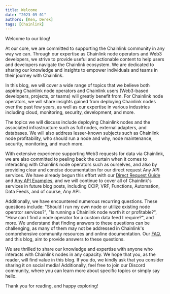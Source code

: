 ```yaml
---
title: Welcome
date: "2023-09-01"
authors: [Ken, Derek]
tags: [Chainlink]
---
```


Welcome to our blog!

At our core, we are committed to supporting the Chainlink community in any way we can. Through our expertise as Chainlink node operators and Web3 developers, we strive to provide useful and actionable content to help users and developers navigate the Chainlink ecosystem. We are dedicated to sharing our knowledge and insights to empower individuals and teams in their journey with Chainlink.

<!--truncate-->

In this blog, we will cover a wide range of topics that we believe both aspiring Chainlink node operators and Chainlink users (Web3-based developers, projects, or teams) will greatly benefit from. For Chainlink node operators, we will share insights gained from deploying Chainlink nodes over the past few years, as well as our expertise in various industries including cloud, monitoring, security, development, and more.

The topics we will discuss include deploying Chainlink nodes and the associated infrastructure such as full nodes, external adapters, and databases. We will also address lesser-known subjects such as Chainlink node profitability, who should run a node and why, node maintenance, security, monitoring, and much more.

With extensive experience supporting Web3 requests for data via Chainlink, we are also committed to peeling back the curtain when it comes to interacting with Chainlink node operators such as ourselves, and also by providing clear and concise documentation for our direct request Any API services. We have already begun this effort with our [Direct Request Guide](https://docs.linkwellnodes.io/services/direct-request-jobs/Jobs-and-Pricing) and [Any API Examples](https://docs.linkwellnodes.io/services/direct-request-jobs/Any-API-Guide), and we will continue to cover all of Chainlink's services in future blog posts, including CCIP, VRF, Functions, Automation, Data Feeds, and of course, Any API.

Additionally, we have encountered numerous recurring questions. These questions include: "Should I run my own node or utilize existing node operator services?", "Is running a Chainlink node worth it or profitable?", "How can I find a node operator for a custom data feed I require?", and more. We understand that finding answers to these questions can be challenging, as many of them may not be addressed in Chainlink's comprehensive community resources and online documentation. Our [FAQ](https://docs.linkwellnodes.io/knowledgebase/FAQ), and this blog, aim to provide answers to these questions.

We are thrilled to share our knowledge and expertise with anyone who interacts with Chainlink nodes in any capacity. We hope that you, as the reader, will find value in this blog. If you do, we kindly ask that you consider sharing it on social media! Additionally, feel free to join our Discord community, where you can learn more about specific topics or simply say hello.

Thank you for reading, and happy exploring!